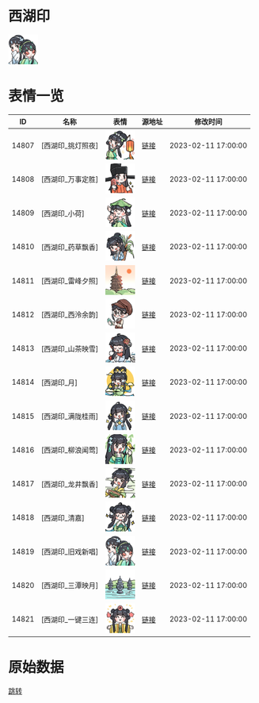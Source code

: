 # 西湖印

<img src="./cover.png" height="60" alt="cover" />

# 表情一览

|ID|名称|表情|源地址|修改时间|
|----|----|----|----|----|
|14807|[西湖印_挑灯照夜]|<img src="./pic/014807_%5B西湖印_挑灯照夜%5D.png" height="60" alt="挑灯照夜"/>|[链接](https://i0.hdslb.com/bfs/garb/1a72fc4dd02b96e058ed1707267e4bd43d4a7e05.png)|2023-02-11 17:00:00|
|14808|[西湖印_万事定胜]|<img src="./pic/014808_%5B西湖印_万事定胜%5D.png" height="60" alt="万事定胜"/>|[链接](https://i0.hdslb.com/bfs/garb/944616fbeb960dab501a3088031a19d9e2e3ce54.png)|2023-02-11 17:00:00|
|14809|[西湖印_小荷]|<img src="./pic/014809_%5B西湖印_小荷%5D.png" height="60" alt="小荷"/>|[链接](https://i0.hdslb.com/bfs/garb/e4332f200e2198f76912ca4a8b7bde233f0dc0de.png)|2023-02-11 17:00:00|
|14810|[西湖印_药草飘香]|<img src="./pic/014810_%5B西湖印_药草飘香%5D.png" height="60" alt="药草飘香"/>|[链接](https://i0.hdslb.com/bfs/garb/517b56c9ab5d77231f3013350b9c67f7686c50fa.png)|2023-02-11 17:00:00|
|14811|[西湖印_雷峰夕照]|<img src="./pic/014811_%5B西湖印_雷峰夕照%5D.png" height="60" alt="雷峰夕照"/>|[链接](https://i0.hdslb.com/bfs/garb/3191ae13b0ca204ac5192caefe410bb86fea96ee.png)|2023-02-11 17:00:00|
|14812|[西湖印_西泠余韵]|<img src="./pic/014812_%5B西湖印_西泠余韵%5D.png" height="60" alt="西泠余韵"/>|[链接](https://i0.hdslb.com/bfs/garb/e1fa40d1eed57001797fb281106f908df44835d1.png)|2023-02-11 17:00:00|
|14813|[西湖印_山茶映雪]|<img src="./pic/014813_%5B西湖印_山茶映雪%5D.png" height="60" alt="山茶映雪"/>|[链接](https://i0.hdslb.com/bfs/garb/61a961f8558de103791416eaffc69e9211b8d18e.png)|2023-02-11 17:00:00|
|14814|[西湖印_月]|<img src="./pic/014814_%5B西湖印_月%5D.png" height="60" alt="月"/>|[链接](https://i0.hdslb.com/bfs/garb/2bfb38c9a872b93e595e46b776fcdb6d7373831c.png)|2023-02-11 17:00:00|
|14815|[西湖印_满陇桂雨]|<img src="./pic/014815_%5B西湖印_满陇桂雨%5D.png" height="60" alt="满陇桂雨"/>|[链接](https://i0.hdslb.com/bfs/garb/be47049e70d43d2e6f9e429672e524c282339948.png)|2023-02-11 17:00:00|
|14816|[西湖印_柳浪闻莺]|<img src="./pic/014816_%5B西湖印_柳浪闻莺%5D.png" height="60" alt="柳浪闻莺"/>|[链接](https://i0.hdslb.com/bfs/garb/c5d3b08d5f1988e7d3770874a65dabb58cc90f13.png)|2023-02-11 17:00:00|
|14817|[西湖印_龙井飘香]|<img src="./pic/014817_%5B西湖印_龙井飘香%5D.png" height="60" alt="龙井飘香"/>|[链接](https://i0.hdslb.com/bfs/garb/0419f5f27006e01c3a9bf5532a7840f885819d1a.png)|2023-02-11 17:00:00|
|14818|[西湖印_清嘉]|<img src="./pic/014818_%5B西湖印_清嘉%5D.png" height="60" alt="清嘉"/>|[链接](https://i0.hdslb.com/bfs/garb/d966fac621c6c25e94ff748ebd4706e3ef2a38a7.png)|2023-02-11 17:00:00|
|14819|[西湖印_旧戏新唱]|<img src="./pic/014819_%5B西湖印_旧戏新唱%5D.png" height="60" alt="旧戏新唱"/>|[链接](https://i0.hdslb.com/bfs/garb/9204a59cef422cb574a1cf6fd721df6184b0fdd2.png)|2023-02-11 17:00:00|
|14820|[西湖印_三潭映月]|<img src="./pic/014820_%5B西湖印_三潭映月%5D.png" height="60" alt="三潭映月"/>|[链接](https://i0.hdslb.com/bfs/garb/52cd73180274e1e58c23057869b14aa557658ba9.png)|2023-02-11 17:00:00|
|14821|[西湖印_一键三连]|<img src="./pic/014821_%5B西湖印_一键三连%5D.png" height="60" alt="一键三连"/>|[链接](https://i0.hdslb.com/bfs/garb/dca45bfd0c7f4801b85224e6954e7345f126d0f1.png)|2023-02-11 17:00:00|

# 原始数据

[跳转](./raw.json)

